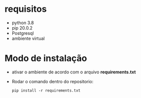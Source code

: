 # requisitos
- python 3.8
- pip 20.0.2
- Postgresql 
- ambiente virtual

# Modo de instalação
- ativar o ambiente de acordo com o arquivo **requirements.txt**

- Rodar o comando dentro do repositorio:

  ```pip install -r requirements.txt```

